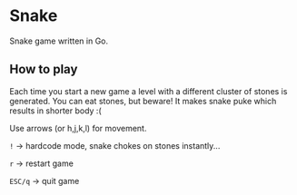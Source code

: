 # Snake
Snake game written in Go.

## How to play
Each time you start a new game a level with a different cluster of stones is generated. 
You can eat stones, but beware! It makes snake puke which results in shorter body :(

Use arrows (or h,j,k,l) for movement.

```!``` -> hardcode mode, snake chokes on stones instantly...

```r``` -> restart game

```ESC/q``` -> quit game
